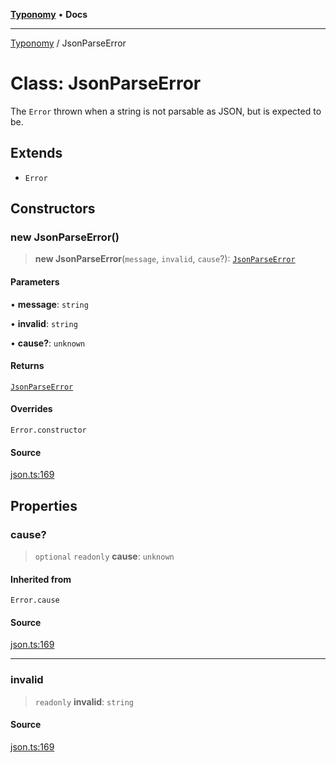 [**Typonomy**](../README.md) • **Docs**

***

[Typonomy](../globals.md) / JsonParseError

# Class: JsonParseError

The `Error` thrown when a string is not parsable as JSON,
but is expected to be.

## Extends

- `Error`

## Constructors

### new JsonParseError()

> **new JsonParseError**(`message`, `invalid`, `cause`?): [`JsonParseError`](JsonParseError.md)

#### Parameters

• **message**: `string`

• **invalid**: `string`

• **cause?**: `unknown`

#### Returns

[`JsonParseError`](JsonParseError.md)

#### Overrides

`Error.constructor`

#### Source

[json.ts:169](https://github.com/softcraft-development/typonomy/blob/cee340f062935faae6d8d20bbf994df4a652481c/src/json.ts#L169)

## Properties

### cause?

> `optional` `readonly` **cause**: `unknown`

#### Inherited from

`Error.cause`

#### Source

[json.ts:169](https://github.com/softcraft-development/typonomy/blob/cee340f062935faae6d8d20bbf994df4a652481c/src/json.ts#L169)

***

### invalid

> `readonly` **invalid**: `string`

#### Source

[json.ts:169](https://github.com/softcraft-development/typonomy/blob/cee340f062935faae6d8d20bbf994df4a652481c/src/json.ts#L169)
